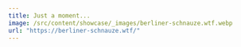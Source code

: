 ```yaml
---
title: Just a moment...
image: /src/content/showcase/_images/berliner-schnauze.wtf.webp
url: "https://berliner-schnauze.wtf/"
---
```

